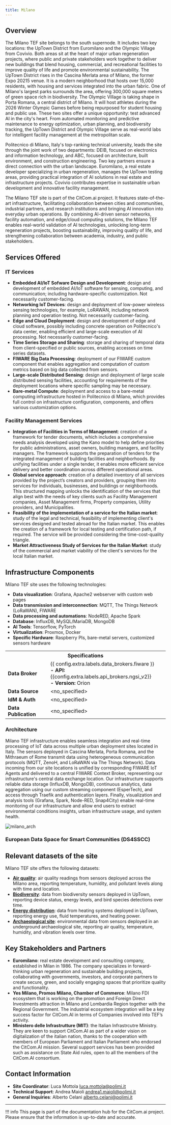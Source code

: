 ```yaml
---
title: Milano
---
```


## Overview

The Milano TEF site belongs to the south supernode. It includes two key locations: the UpTown District from Euromilano and the Olympic Village from Covivio.
Both areas sit at the heart of major urban regeneration projects, where public and private stakeholders work together to deliver new buildings that blend housing, commercial, and recreational facilities to improve quality of life and promote environmental sustainability.
The UpTown District rises in the Cascina Merlata area of Milano, the former Expo 20215 venue. It is a modern neighborhood that hosts over 15,000 residents, with housing and services integrated into the urban fabric.
One of Milano's largest parks surrounds the area, offering 300,000 square meters of green space rich in biodiversity.
The Olympic Village is taking shape in Porta Romana, a central district of Milano. It will host athletes during the 2026 Winter Olympic Games before being repurposed for student housing and public use.
These two sites offer a unique opportunity: test advanced AI in the city's heart. From automated monitoring and predictive maintenance to energy optimization, urban planning, and biodiversity tracking, the UpTown District and Olympic Village serve as real-world labs for intelligent facility management at the metropolitan scale.

Politecnico di Milano, Italy's top-ranking technical university, leads the site through the joint work of two departments: DEIB, focused on electronics and information technology, and ABC, focused on architecture, built environment, and construction engineering.
Two key partners ensure a direct connection with the urban landscape. Euromilano, a real estate developer specializing in urban regeneration, manages the UpTown testing areas, providing practical integration of AI solutions in real estate and infrastructure projects.
Covivio contributes expertise in sustainable urban development and innovative facility management.

The Milano TEF site is part of the CitCom.ai project. It features state-of-the-art infrastructure, facilitating collaboration between cities and communities, industrial partners, and research institutions and bringing AI innovation into everyday urban operations.
By combining AI-driven sensor networks, facility automation, and edge/cloud computing solutions, the Milano TEF enables real-world validation of AI technologies, unlocking long-term regeneration projects, boosting sustainability, improving quality of life, and strengthening collaboration between academia, industry, and public stakeholders.

## Services Offered

### IT Services
- **Embedded AI/IoT Sofware Design and Development**: design and development of embedded AI/IoT software for sensing, computing, and communication; including hardware-specific customization. Not necessarily customer-facing.
- **Networking IoT Devices**: design and deployment of low-power wireless sensing technologies, for example, LoRAWAN, including network planning and operation testing. Not necessarily customer-facing.
- **Edge and Cloud Deployment**: design and development of edge and cloud software, possibly including concrete operation on Politecnico's data center, enabling efficient and large-scale execution of AI processing. Not necessarily customer-facing.
- **Time Series Storage and Sharing**: storage and sharing of temporal data from client-specified or public sources, enabling accesses on time series datasets.
- **FIWARE Big Data Processing**: deployment of our FIWARE custom component that enables aggregation and computation of custom metrics based on big data collected from sensors.
- **Large-scale Distributed Sensing**: design and deployment of large scale distributed sensing facilities, accounting for requirements of the deployment locations where specific sampling may be necessary.
- **Bare-metal Compute**: deployment and access to a bare-metal computing infrastructure hosted in Politecnico di Milano, which provides full control on infrastructure configuration, components, and offers various customization options.

### Facility Management Services
- **Integration of Facilities in Terms of Management**: creation of a framework for tender documents, which includes a comprehensive needs analysis developed using the Kano model to help define priorities for public administrations, asset owners, building managers, and facility managers. The framework supports the preparation of tenders for the integrated management of building facilities and neighborhoods. By unifying facilities under a single tender, it enables more efficient service delivery and better coordination across different operational areas.
- **Global service approach**: creation of a detailed inventory of all services provided by the project’s creators and providers, grouping them into services for individuals, businesses, and buildings or neighborhoods. This structured mapping unlocks the identification of the services that align best with the needs of key clients such as Facility Management companies, Asset Management firms, Property companies, Utility providers, and Municipalities.
- **Feasibility of the implementation of a service for the Italian market**: study of the legal and technical, feasibility of implementing client's services designed and tested abroad for the Italian market. This enables the creation of a framework for local testing and certification path, if required. The service will be provided considering the time-cost-quality triangle.
- **Market Attractiveness Study of Services for the Italian Market**: study of the commercial and market viability of the client's services for the local Italian market.

## Infrastructure Components

Milano TEF site uses the following technologies:

- **Data visualization**: Grafana, Apache2 webserver with custom web pages
- **Data transmission and interconnection**: MQTT, The Things Network (LoRaWAN), FIWARE
- **Data processing and automations**: NodeRED, Apache Spark
- **Database**: InfluxDB, MySQL/MariaDB, MongoDB
- **AI Tools**: Tensorflow, PyTorch 
- **Virtualization**: Proxmox, Docker
- **Specific Hardware**: Raspberry PIs, bare-metal servers, customized sensors hardware

<table>
  <tr>
    <th colspan="2" style="text-align: center;">Specifications</th>
  </tr>
  <tr>
    <td><strong>Data Broker<strong></td>
    <td>
      {{ config.extra.labels.data_brokers.fiware }}<br>
      <strong>- API:</strong> {{config.extra.labels.api_brokers.ngsi_v2}}<br>
      <strong>- Version:</strong> Orion
    </td>
  </tr>
  <tr>
    <td><strong>Data Source<strong></td>
    <td>&lt;no_specified></td>
  </tr>
  <tr>
    <td><strong>IdM &amp; Auth<strong></td>
    <td>&lt;no_specified></td>
  </tr>
  <tr>
    <td><strong>Data Publication<strong></td>
    <td>&lt;no_specified></td>
  </tr>
</table>

### Architecture

Milano TEF infrastructure enables seamless integration and real-time processing of IoT data across multiple urban deployment sites located in Italy.
The sensors deployed in Cascina Merlata, Porta Romana, and the Mithraeum of Rome transmit data using heterogeneous communication protocols (MQTT, ZenoH, and LoRaWAN via The Things Network).
Data incoming from our site locations is unified by corresponding FIWARE IoT Agents and delivered to a central FIWARE Context Broker, representing our infrastructure's central data exchange location.
Our infrastructure supports reliable data storage (InfluxDB, MongoDB), continuous analytics, data aggregation using our custom streaming component (EsperTech), and access through Traefik and authentication layers.
Finally, visualization and analysis tools (Grafana, Spark, Node-RED, Snap4City) enable real-time monitoring of our infrastructure and allow end users to extract environmental conditions insights, urban infrastructure usage, and system health.

![milano_arch](./img/milano-arch.png)

### European Data Space for Smart Communities (DS4SSCC)

<!-- {{ config.extra.labels.ds4ssc_compliant.yes_comp.data_sources }} {{ config.extra.labels.ds4ssc_compliant.yes_comp.data_broker }} {{ config.extra.labels.ds4ssc_compliant.yes_comp.data_api }} {{ config.extra.labels.ds4ssc_compliant.no_comp.data_idm_auth }} {{ config.extra.labels.ds4ssc_compliant.no_comp.data_publication }}

![aarhus_city_lab_arch-ds4sscc](./img/aarhus_city_lab_ds4sscc-arch.svg) -->

## Relevant datasets of the site

Milano TEF site offers the following datasets:

- **[Air quality](../../data_catalog/metadata_datasets/south_italy_uptown.md/#site-uptown-airquality)**: air quality readings from sensors deployed across the Milano area, reporting temperature, humidity, and pollutant levels along with time and location.
- **[Biodiversity](../../data_catalog/metadata_datasets/south_italy_uptown.md/#site-uptown-biodiversity)**: data from biodiversity sensors deployed in UpTown, reporting device status, energy levels, and bird species detections over time.
- **[Energy distribution](../../data_catalog/metadata_datasets/south_italy_uptown.md/#site-uptown-energy-distribution)**: data from heating systems deployed in UpTown, reporting energy use, fluid temperatures, and heating power.
- **[Archaeological site](../../data_catalog/metadata_datasets/south_italy_mithraeum-of-circus-maximus.md/#site-mithraeum-of-circus-maximus-archaeological-site)**: environmental data from sensors deployed in an underground archaeological site, reporting air quality, temperature, humidity, and vibration levels over time.

## Key Stakeholders and Partners

- **Euromilano**: real estate development and consulting company, established in Milan in 1986. The company specializes in forward-thinking urban regeneration and sustainable building projects, collaborating with governments, investors, and corporate partners to create secure, green, and socially engaging spaces that prioritize quality and functionality.
- **Yes Milano, Promos Milano, Chamber of Commerce**: Milano FDI ecosystem that is working on the promotion and Foreign Direct Investments attraction in Milano and Lombardia Region together with the Regional Government. The industrial ecosystem integration will be a key success factor for CitCom.AI in terms of Companies involved into TEF’s activity. 
- **Ministero delle Infrastrutture (MIT)**: the Italian Infrastrcutre Ministry. They are keen to support CitCom.AI as part of a wider vision on digitalization of the italian nation, thanks to the cooperation with members of European Parliament and Italian Parliament who endorsed the CitCom.AI mission. Several support services has been provided such as assistance on State Aid rules, open to all the members of the CitCom.AI consortium.

## Contact Information

- **Site Coordinator**: Luca Mottola <luca.mottola@polimi.it>
- **Technical Support**: Andrea Maioli <andrea1.maioli@polimi.it>
- **General Inquiries**: Alberto Celani <alberto.celani@polimi.it>

---

!!! info
    This page is part of the documentation hub for the CitCom.ai project. Please ensure that the information is up-to-date and accurate.
